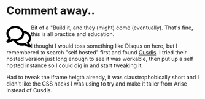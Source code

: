 <!-- BEGIN ARISE ------------------------------
Title:: "We Have Comments"

Author:: "Ben Robeson"
Description:: "Blog improvements - Adding self hosted comments."
Language:: "en"
Thumbnail:: "Font_Awesome_5_regular_comments.svg"
Published Date:: "2025-01-17"
Modified Date:: "2025-01-17"

content_header:: "true"
rss_hide:: "false"
---- END ARISE \\ DO NOT MODIFY THIS LINE ---->

# Comment away.. 
<img src="Font_Awesome_5_regular_comments.svg" title='"Font Awesome 5 regular comments" by Font Awesome is licensed under CC BY 4.0. To view a copy of this license, visit https://creativecommons.org/licenses/by/4.0/?ref=openverse.' width="64" height="64" style="float:left;margin:20">
Bit of a "Build it, and they (might) come (eventually). That's fine, this is all practice and education.
<p/>

I thought I would toss something like Disqus on here, but I remembered to search "self hosted" first and found [Cusdis](https://github.com/djyde/cusdis). I tried their hosted version just long enough to see it was workable, then put up a self hosted instance so I could dig in and start tweaking it. 

Had to tweak the iframe heigth already, it was claustrophobically short and I didn't like the CSS hacks I was using to try and make it taller from Arise instead of Cusdis. 

<div id="cusdis_thread"
  data-host="https://cusdis.robeson.me"
  data-app-id="ea27a8f0-b4e2-471a-b7f9-0a350858acba"
  data-page-id="post0003"
  data-page-url="/posts/we_have_comments/"
  data-page-title="We Have Comments"
></div>
<script async defer src="https://cusdis.robeson.me/js/cusdis.es.js"></script>
